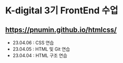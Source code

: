 # K-digital 3기 FrontEnd 수업
## https://pnumin.github.io/htmlcss/

+ 23.04.06 : CSS 연습
+ 23.04.05 : HTML 및 Git 연습
+ 23.04.04 : HTML 구조 연습
